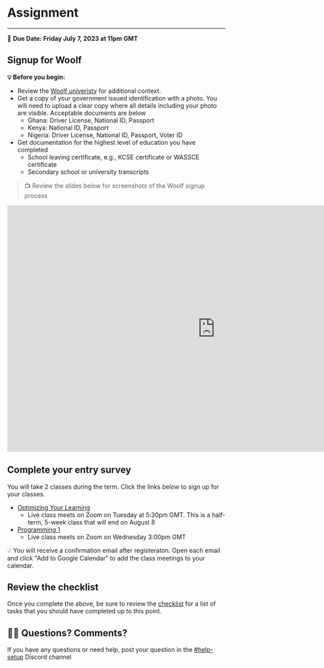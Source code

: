 # Assignment 
-----
<aside>
  
  📝 **Due Date: Friday July 7, 2023 at 11pm GMT**
 
</aside>

## Signup for Woolf


**💡 Before you begin:**

- Review the [Woolf univeristy](/lessons/starting-class/woolf.md) for additional context.  
- Get a copy of your government issued identification with a photo. You will need to upload a clear copy where all details including your photo are visible. Acceptable documents are below
  - Ghana: Driver License, National ID, Passport
  - Kenya: National ID, Passport
  - Nigeria: Driver License, National ID, Passport, Voter ID
- Get  documentation for the highest level of education you have completed
  - School leaving certificate, e.g., KCSE certificate or WASSCE certificate
  - Secondary school or university transcripts 

>  📺 Review the slides below for screenshots of the Woolf signup process

<iframe src="https://docs.google.com/presentation/d/e/2PACX-1vSuHfV0rubQQ_NhlrMaRG8BL13lsfAxl2tRI4aq2B1OowE-AK-juImhIf0NocNWTcjLiad1QYP5g2Da/embed?start=false&loop=false&delayms=3000" frameborder="0" width="960" height="569" allowfullscreen="true" mozallowfullscreen="true" webkitallowfullscreen="true"></iframe>


## Complete your entry survey
You will take 2 classes during the term. Click the links below to sign up for your classes. 

- <a href="https://zoom.us/meeting/register/tJ0lde6tqz8pHtYMPXLJ2mokeB-UMmmxTmdk" target="_blank">Optimizing Your Learning</a>
  - Live class meets on Zoom on Tuesday at 5:30pm GMT. This is a half-term, 5-week class that will end on August 8
- <a href="https://zoom.us/meeting/register/tJYuf-yuqzsuG9TuZ2GkmvhZfC0d0qdJ4hY4" target="_blank"> Programming 1</a>
  - Live class meets on Zoom on Wednesday 3:00pm GMT

<aside>
 💡 You will receive a confirmation email after registeraton. Open each email and click "Add to Google Calendar" to add the class meetings to your calendar. 

</aside>

## Review the checklist
Once you complete the above, be sure to review the [checklist](/checklist.md) for a list of tasks that you should have completed up to this point. 

## 🙋🏿 Questions? Comments? 
If you have any questions or need help, post your question in the <a href="https://discord.com/channels/1018949047626760252/1121851322111643798" target="blank">#help-setup</a> Discord channel


